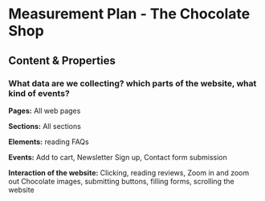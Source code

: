# Measurement Plan - The Chocolate Shop

## Content & Properties

###  What data are we collecting? which parts of the website, what kind of events?

**Pages:** All web pages

**Sections:** All sections

**Elements:** reading FAQs

**Events:** Add to cart, Newsletter Sign up, Contact form submission

**Interaction of the website:** Clicking, reading reviews, Zoom in and zoom out Chocolate  images, submitting buttons, filling forms, scrolling the website
